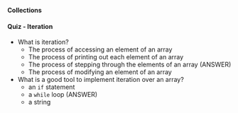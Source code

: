 **Collections**



#### Quiz - Iteration

* What is iteration?
  * The process of accessing an element of an array
  * The process of printing out each element of an array
  * The process of stepping through the elements of an array (ANSWER)
  * The process of modifying an element of an array
* What is a good tool to implement iteration over an array?
  * an `if` statement
  * a `while` loop (ANSWER)
  * a string
